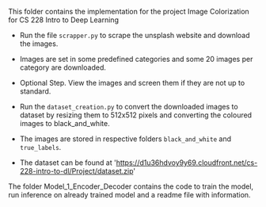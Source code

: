 This folder contains the implementation for the project Image Colorization for CS 228 Intro to Deep Learning

- Run the file `scrapper.py` to scrape the unsplash website and download the images. 
- Images are set in some predefined categories and some 20 images per category are downloaded.
- Optional Step. View the images and screen them if they are not up to standard.

- Run the `dataset_creation.py` to convert the downloaded images to dataset by resizing them to 512x512 pixels and converting the coloured images to black_and_white.
- The images are stored in respective folders `black_and_white` and `true_labels`.
- The dataset can be found at 'https://d1u36hdvoy9y69.cloudfront.net/cs-228-intro-to-dl/Project/dataset.zip'


The folder Model_1_Encoder_Decoder contains the code to train the model, run inference on already trained model and a readme file with information.        
